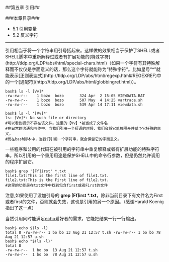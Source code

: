 ##第五章 引用##

###本章目录###

* 5.1 引用变量
* 5.2 反义字符
* * * *
<p>
引用相当于将一个字符串用引号括起来。这样做的效果相当于保护了SHELL或者SHELL脚本中重新解释过或者有扩展功能的[特殊字符](http://tldp.org/LDP/abs/html/special-chars.html)（如果一个字符有其特殊解释而不仅仅是字面意义的话，那么这个字符就能称为“特殊字符”。比如星号“*”就能表示[正则表达式](http://tldp.org/LDP/abs/html/regexp.html#REGEXREF)中的一个[通配符](http://tldp.org/LDP/abs/html/globbingref.html)）。


	bash$ ls -l [Vv]*
	-rw-rw-r--    1 bozo  bozo       324 Apr  2 15:05 VIEWDATA.BAT
	-rw-rw-r--    1 bozo  bozo       507 May  4 14:25 vartrace.sh
	-rw-rw-r--    1 bozo  bozo       539 Apr 14 17:11 viewdata.sh

	bash$ ls -l '[Vv]*'
	ls: [Vv]*: No such file or directory
	#可以看到提示不存在该文件。这里的【Vv】*被当成了文件名
	#在日常的沟通和写作中，当我们引用一个短语的时候，我们会将它单独隔开并赋予它特殊的意义，
	#而在bash脚本中，当我们引用一个字符串，就会保留它的字面意义。

一些程序和公用的代码在被引用的字符串中重复解释或者有扩展功能的特殊字符串。所以引用的一个重用用途是保护SHELL中的命令行参数，但是仍然允许调用的程序扩展它。
	
	bash$ grep '[Ff]irst' *.txt
	file1.txt:This is the first line of file1.txt.
	file2.txt:This is the First line of file2.txt.
	#这里的功能是在txt文件中找到包含first或者First的文件

注意,如果使用了没加引号的 **grep [Ff]irst \*.txt**，除非当前目录下有文件名为First或者first的文件，否则就会失效，这也是引用的另一个原因。（感谢Harald Koenig指出了这一点）

当然引用同时能满足[echo](http://tldp.org/LDP/abs/html/internal.html#ECHOREF)爱好者的需求，它能把结果一行一行输出。

	bash$ echo $(ls -l)
	total 8 -rw-rw-r-- 1 bo bo 13 Aug 21 12:57 t.sh -rw-rw-r-- 1 bo bo 78 Aug 21 12:57 u.sh
	bash$ echo "$(ls -l)"
	total 8
	-rw-rw-r--  1 bo bo  13 Aug 21 12:57 t.sh
	-rw-rw-r--  1 bo bo  78 Aug 21 12:57 u.sh